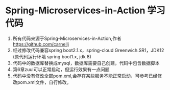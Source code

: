 # Spring-Microservices-in-Action 学习代码

1. 所有代码来源于Spring-Microservices-in-Action,作者 https://github.com/carnellj
2. 经过修改代码兼容spring boot2.1.x，spring-cloud Greenwich.SR1，JDK12 (原代码运行环境 spring boot1.x, jdk 8)
3. 代码中的数据库替换成mysql，数据库需要自己创建，代码中包含数据脚本
4. 第6章zuul可以正常启动，但运行效果有一点问题
5. 代码中没有修改全部pom.xml,会存在某些服务不能正常启动，可参考已经修改pom.xml文件，自行修改。
